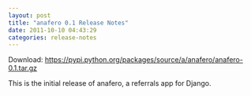 ```yaml
---
layout: post
title: "anafero 0.1 Release Notes"
date: 2011-10-10 04:43:29
categories: release-notes
---
```


Download: <https://pypi.python.org/packages/source/a/anafero/anafero-0.1.tar.gz>

This is the initial release of anafero, a referrals app for Django.

